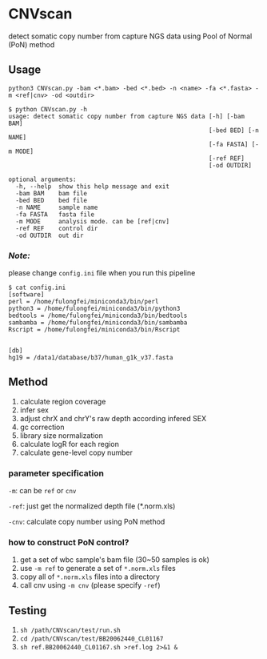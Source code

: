 # CNVscan
detect somatic copy number from capture NGS data using Pool of Normal (PoN) method

## Usage
`python3 CNVscan.py -bam <*.bam> -bed <*.bed> -n <name> -fa <*.fasta> -m <ref|cnv> -od <outdir>`



```
$ python CNVscan.py -h
usage: detect somatic copy number from capture NGS data [-h] [-bam BAM]
                                                        [-bed BED] [-n NAME]
                                                        [-fa FASTA] [-m MODE]
                                                        [-ref REF]
                                                        [-od OUTDIR]

optional arguments:
  -h, --help  show this help message and exit
  -bam BAM    bam file
  -bed BED    bed file
  -n NAME     sample name
  -fa FASTA   fasta file
  -m MODE     analysis mode. can be [ref|cnv]
  -ref REF    control dir
  -od OUTDIR  out dir
```

### *Note:*
please change `config.ini` file when you run this pipeline

```
$ cat config.ini
[software]
perl = /home/fulongfei/miniconda3/bin/perl
python3 = /home/fulongfei/miniconda3/bin/python3
bedtools = /home/fulongfei/miniconda3/bin/bedtools
sambamba = /home/fulongfei/miniconda3/bin/sambamba
Rscript = /home/fulongfei/miniconda3/bin/Rscript


[db]
hg19 = /data1/database/b37/human_g1k_v37.fasta
```


## Method
1. calculate region coverage
2. infer sex
3. adjust chrX and chrY's raw depth according infered SEX
4. gc correction
5. library size normalization
6. calculate logR for each region
7. calculate gene-level copy number


### parameter specification
`-m`: can be `ref` or `cnv`

`-ref`: just get the normalized depth file (*.norm.xls)

`-cnv`: calculate copy number using PoN method

### how to construct PoN control?
1. get a set of wbc sample's bam file (30~50 samples is ok)
2. use `-m ref` to generate a set of `*.norm.xls` files
3. copy all of `*.norm.xls` files into a directory
4. call cnv using `-m cnv` (please specify `-ref`)


## Testing

1. `sh /path/CNVscan/test/run.sh`
2. `cd /path/CNVscan/test/BB20062440_CL01167`
3. `sh ref.BB20062440_CL01167.sh >ref.log 2>&1 &`






